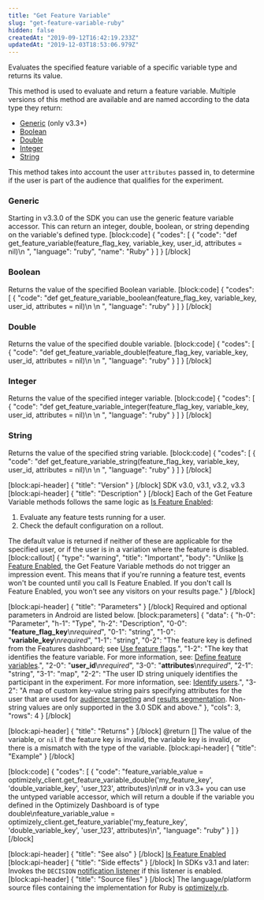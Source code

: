 ```yaml
---
title: "Get Feature Variable"
slug: "get-feature-variable-ruby"
hidden: false
createdAt: "2019-09-12T16:42:19.233Z"
updatedAt: "2019-12-03T18:53:06.979Z"
---
```

Evaluates the specified feature variable of a specific variable type and returns its value.  

This method is used to evaluate and return a feature variable. Multiple versions of this method are available and are named according to the data type they return:
  * [Generic](#section-generic) (only v3.3+)
  * [Boolean](#section-boolean)
  * [Double](#section-double)
  * [Integer](#section-integer)
  * [String](#section-string)

This method takes into account the user `attributes` passed in, to determine if the user is part of the audience that qualifies for the experiment.

### Generic

Starting in v3.3.0 of the SDK you can use the generic feature variable accessor. This can return an integer, double, boolean, or string depending on the variable's defined type.
[block:code]
{
  "codes": [
    {
      "code": "def get_feature_variable(feature_flag_key, variable_key, user_id, attributes = nil)\n  ",
      "language": "ruby",
      "name": "Ruby"
    }
  ]
}
[/block]
### Boolean

Returns the value of the specified Boolean variable.
[block:code]
{
  "codes": [
    {
      "code": "def get_feature_variable_boolean(feature_flag_key, variable_key, user_id, attributes = nil)\n  \n  ",
      "language": "ruby"
    }
  ]
}
[/block]
### Double

Returns the value of the specified double variable.
[block:code]
{
  "codes": [
    {
      "code": "def get_feature_variable_double(feature_flag_key, variable_key, user_id, attributes = nil)\n  \n  ",
      "language": "ruby"
    }
  ]
}
[/block]
### Integer

Returns the value of the specified integer variable.
[block:code]
{
  "codes": [
    {
      "code": "def get_feature_variable_integer(feature_flag_key, variable_key, user_id, attributes = nil)\n  \n  ",
      "language": "ruby"
    }
  ]
}
[/block]
### String

Returns the value of the specified string variable.
[block:code]
{
  "codes": [
    {
      "code": "def get_feature_variable_string(feature_flag_key, variable_key, user_id, attributes = nil)\n  \n  ",
      "language": "ruby"
    }
  ]
}
[/block]

[block:api-header]
{
  "title": "Version"
}
[/block]
SDK v3.0, v3.1, v3.2, v3.3
[block:api-header]
{
  "title": "Description"
}
[/block]
Each of the Get Feature Variable methods follows the same logic as [Is Feature Enabled](doc:is-feature-enabled):
1. Evaluate any feature tests running for a user.
2. Check the default configuration on a rollout.

The default value is returned if neither of these are applicable for the specified user, or if the user is in a variation where the feature is disabled.
[block:callout]
{
  "type": "warning",
  "title": "Important",
  "body": "Unlike [Is Feature Enabled](doc:is-feature-enabled), the Get Feature Variable methods do not trigger an impression event. This means that if you're running a feature test, events won't be counted until you call Is Feature Enabled. If you don't call Is Feature Enabled, you won't see any visitors on your results page."
}
[/block]

[block:api-header]
{
  "title": "Parameters"
}
[/block]
Required and optional parameters in Android are listed below.
[block:parameters]
{
  "data": {
    "h-0": "Parameter",
    "h-1": "Type",
    "h-2": "Description",
    "0-0": "**feature_flag_key**\n*required*",
    "0-1": "string",
    "1-0": "**variable_key**\n*required*",
    "1-1": "string",
    "0-2": "The feature key is defined from the Features dashboard; see [Use feature flags](doc:use-feature-flags).",
    "1-2": "The key that identifies the feature variable. For more information, see: [Define feature variables](doc:define-feature-variables).",
    "2-0": "**user_id**\n*required*",
    "3-0": "**attributes**\n*required*",
    "2-1": "string",
    "3-1": "map",
    "2-2": "The user ID string uniquely identifies the participant in the experiment. For more information, see: [Identify users](doc:identify-users).",
    "3-2": "A map of custom key-value string pairs specifying attributes for the user that are used for [audience targeting](doc:define-audiences-and-attributes) and [results segmentation](doc:analyze-results#section-segment-results). Non-string values are only supported in the 3.0 SDK and above."
  },
  "cols": 3,
  "rows": 4
}
[/block]

[block:api-header]
{
  "title": "Returns"
}
[/block]
@return [<type specific>] The value of the variable, or `nil` if the feature key is invalid, the variable key is invalid, or there is a mismatch with the type of the variable.
[block:api-header]
{
  "title": "Example"
}
[/block]

[block:code]
{
  "codes": [
    {
      "code": "feature_variable_value = optimizely_client.get_feature_variable_double('my_feature_key', 'double_variable_key', 'user_123', attributes)\n\n# or in v3.3+ you can use the untyped variable accessor, which will return a double if the variable you defined in the Optimizely Dashboard is of type double\nfeature_variable_value = optimizely_client.get_feature_variable('my_feature_key', 'double_variable_key', 'user_123', attributes)\n",
      "language": "ruby"
    }
  ]
}
[/block]

[block:api-header]
{
  "title": "See also"
}
[/block]
 [Is Feature Enabled](doc:is-feature-enabled)
[block:api-header]
{
  "title": "Side effects"
}
[/block]
In SDKs v3.1 and later: Invokes the `DECISION` [notification listener](doc:31-register-the-decision-notification-listener) if this listener is enabled. 
[block:api-header]
{
  "title": "Source files"
}
[/block]
The language/platform source files containing the implementation for Ruby is [optimizely.rb](https://github.com/optimizely/ruby-sdk/blob/master/lib/optimizely.rb).